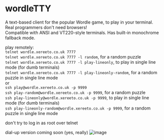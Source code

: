 # wordleTTY

A text-based client for the popular Wordle game, to play in your terminal. Real programmers don't need browsers!  
Compatible with ANSI and VT220-style terminals. Has built-in monochrome fallback mode. 

play remotely:  
`telnet wordle.xereeto.co.uk 7777 `  
`telnet wordle.xereeto.co.uk 7777 -l random`, for a random puzzle  
`telnet wordle.xereeto.co.uk 7777 -l play-lineonly`, to play in single line mode (for dumb terminals)  
`telnet wordle.xereeto.co.uk 7777 -l play-lineonly-random`, for a random puzzle in single line mode   
or  
`ssh play@wordle.xereeto.co.uk -p 9999`  
`ssh play-random@wordle.xereeto.co.uk -p 9999`, for a random puzzle  
`ssh play-lineonly@wordle.xereeto.co.uk -p 9999`, to play in single line mode (for dumb terminals)  
`ssh play-lineonly-random@wordle.xereeto.co.uk -p 9999`, for a random puzzle in single line mode  

don't try to log in as root over telnet

dial-up version coming soon (yes, really)
![image](https://user-images.githubusercontent.com/4806744/152666421-ca5dd7a1-6da2-475d-9aa1-377486a37ed6.png)
